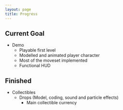 ```yaml
---
layout: page
title: Progress
---
```

## Current Goal

* Demo
  * Playable first level
  * Modelled and animated player character
  * Most of the moveset implemented
  * Functional HUD
  
## Finished

* Collectibles
  * Drops (Model, coding, sound and particle effects)
    * Main collectible currency

